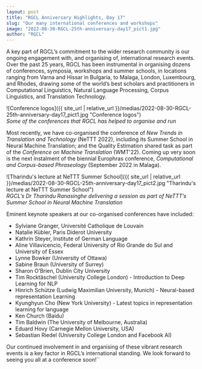 ```yaml
---
layout: post
title: "RGCL Anniversary Highlights, Day 17"
slug: "Our many international conferences and workshops"
image: "2022-08-30-RGCL-25th-anniversary-day17_pict1.jpg"
author: "RGCL"
---
```


A key part of RGCL’s commitment to the wider research community is our ongoing
engagement with, and organising of, international research events. Over the
past 25 years, RGCL has been instrumental in organising dozens of conferences,
symposia, workshops and summer schools, in locations ranging from Varna and
Hissar in Bulgaria, to Malaga, London, Luxembourg, and Rhodes, drawing some of
the world’s best scholars and practitioners in Computational Linguistics,
Natural Language Processing, Corpus Linguistics, and Translation Technology. 

![Conference logos]({{ site_url | relative_url }}/medias/2022-08-30-RGCL-25th-anniversary-day17_pict1.jpg "Conference logos")  
*Some of the conferences that RGCL has helped to organise and run*

Most recently, we have co-organised the conference of *New Trends in Translation
and Technology* (NeTTT 2022), including its Summer School in Neural Machine
Translation; and the Quality Estimation shared task as part of the *Conference
on Machine Translation* (WMT'22). Coming up very soon is the next instalment of
the biennial Europhras conference, *Computational and Corpus-based Phraseology*
(September 2022 in Malaga).

![Tharindu's lecture at NeTTT Summer School]({{ site_url | relative_url }}/medias/2022-08-30-RGCL-25th-anniversary-day17_pict2.jpg "Tharindu's lecture at NeTTT Summer School")  
*RGCL’s Dr Tharindu Ranasinghe delivering a session as part of NeTTT’s Summer School in Neural Machine Translation*

Eminent keynote speakers at our co-organised conferences have included:
- Sylviane Granger, Université Catholique de Louvain 
- Natalie Kübler, Paris Diderot University 
- Kathrin Steyer, Institute of German Language 
- Aline Villavicencio, Federal University of Rio Grande do Sul and University of Essex 
- Lynne Bowker (University of Ottawa)
- Sabine Braun (University of Surrey)
- Sharon O’Brien, Dublin City University
- Tim Rocktäschel (University College London) - Introduction to Deep Learning for NLP
- Hinrich Schütze (Ludwig Maximilian University, Munich) - Neural-based representation Learning
- Kyunghyun Cho (New York University) - Latest topics in representation learning for language
- Ken Church (Baidu) 
- Tim Baldwin (The University of Melbourne, Australia)
- Eduard Hovy (Carnegie Mellon University, USA)
- Sebastian Riedel (University College London and Facebook AI)

Our continued involvement in and organising of these vibrant research events is
a key factor in RGCL’s international standing. We look forward to seeing you
all at a conference soon!``
